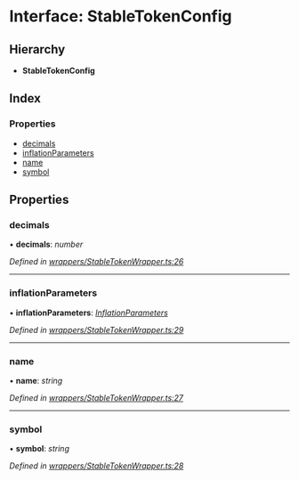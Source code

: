 # Interface: StableTokenConfig

## Hierarchy

* **StableTokenConfig**

## Index

### Properties

* [decimals](_wrappers_stabletokenwrapper_.stabletokenconfig.md#decimals)
* [inflationParameters](_wrappers_stabletokenwrapper_.stabletokenconfig.md#inflationparameters)
* [name](_wrappers_stabletokenwrapper_.stabletokenconfig.md#name)
* [symbol](_wrappers_stabletokenwrapper_.stabletokenconfig.md#symbol)

## Properties

###  decimals

• **decimals**: *number*

*Defined in [wrappers/StableTokenWrapper.ts:26](https://github.com/celo-org/celo-monorepo/blob/master/packages/sdk/contractkit/src/wrappers/StableTokenWrapper.ts#L26)*

___

###  inflationParameters

• **inflationParameters**: *[InflationParameters](_wrappers_stabletokenwrapper_.inflationparameters.md)*

*Defined in [wrappers/StableTokenWrapper.ts:29](https://github.com/celo-org/celo-monorepo/blob/master/packages/sdk/contractkit/src/wrappers/StableTokenWrapper.ts#L29)*

___

###  name

• **name**: *string*

*Defined in [wrappers/StableTokenWrapper.ts:27](https://github.com/celo-org/celo-monorepo/blob/master/packages/sdk/contractkit/src/wrappers/StableTokenWrapper.ts#L27)*

___

###  symbol

• **symbol**: *string*

*Defined in [wrappers/StableTokenWrapper.ts:28](https://github.com/celo-org/celo-monorepo/blob/master/packages/sdk/contractkit/src/wrappers/StableTokenWrapper.ts#L28)*

